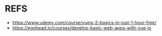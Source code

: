 # REFS

- https://www.udemy.com/course/vuejs-2-basics-in-just-1-hour-free/
- https://egghead.io/courses/develop-basic-web-apps-with-vue-js